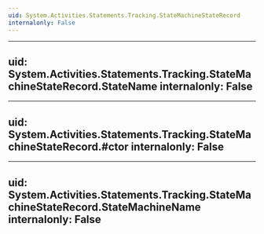 ```yaml
---
uid: System.Activities.Statements.Tracking.StateMachineStateRecord
internalonly: False
---
```


---
uid: System.Activities.Statements.Tracking.StateMachineStateRecord.StateName
internalonly: False
---

---
uid: System.Activities.Statements.Tracking.StateMachineStateRecord.#ctor
internalonly: False
---

---
uid: System.Activities.Statements.Tracking.StateMachineStateRecord.StateMachineName
internalonly: False
---
